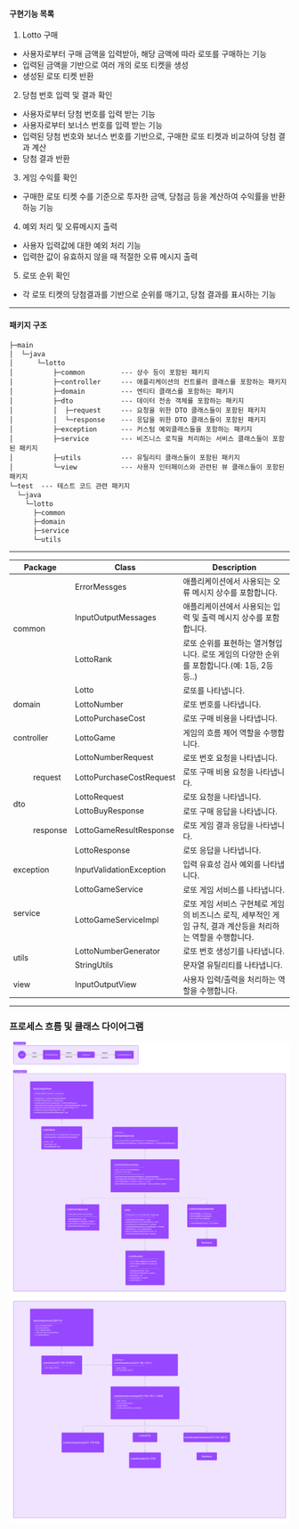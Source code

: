 #### 구현기능 목록
1. Lotto 구매
- 사용자로부터 구매 금액을 입력받아, 해당 금액에 따라 로또를 구매하는 기능
- 입력된 금액을 기반으로 여러 개의 로또 티켓을 생성
- 생성된 로또 티켓 반환
2. 당첨 번호 입력 및 결과 확인
- 사용자로부터 당첨 번호를 입력 받는 기능
- 사용자로부터 보너스 번호를 입력 받는 기능
- 입력된 당첨 번호와 보너스 번호를 기반으로, 구매한 로또 티켓과 비교하여 당첨 결과 계산
- 당첨 결과 반환
3. 게임 수익률 확인
- 구매한 로또 티켓 수를 기준으로 투자한 금액, 당첨금 등을 계산하여 수익률을 반환하능 기능
4. 예외 처리 및 오류메시지 출력
- 사용자 입력값에 대한 예외 처리 기능
- 입력한 값이 유효하지 않을 때 적절한 오류 메시지 출력
5. 로또 순위 확인
- 각 로또 티켓의 당첨결과를 기반으로 순위를 매기고, 당첨 결과를 표시하는 기능
---
#### 패키지 구조
```
├─main
│  └─java
│      └─lotto
│          ├─common         --- 상수 등이 포함된 패키지
│          ├─controller     --- 애플리케이션의 컨트롤러 클래스를 포함하는 패키지
│          ├─domain         --- 엔티티 클래스를 포함하는 패키지
│          ├─dto            --- 데이터 전송 객체를 포함하는 패키지
│          │  ├─request     --- 요청을 위한 DTO 클래스들이 포함된 패키지
│          │  └─response    --- 응답을 위한 DTO 클래스들이 포함된 패키지
│          ├─exception      --- 커스텀 예외클래스들을 포함하는 패키지
│          ├─service        --- 비즈니스 로직을 처리하는 서비스 클래스들이 포함된 패키지 
│          ├─utils          --- 유틸리티 클래스들이 포함된 패키지
│          └─view           --- 사용자 인터페이스와 관련된 뷰 클래스들이 포함된 패키지
└─test  --- 테스트 코드 관련 패키지
  └─java
    └─lotto
      ├─common
      ├─domain
      ├─service
      └─utils
```
---
<table>
    <thead>
        <tr>
            <th colspan="2">Package</th>
            <th>Class</th>
            <th colspan="2">Description</th>
        </tr>
    </thead>
<tbody>
    <tr>
        <td rowspan="3" colspan="2">common</td>
        <td>ErrorMessges</td>
        <td colspan="2">애플리케이션에서 사용되는 오류 메시지 상수를 포함합니다.</td>
    </tr>
    <tr>
        <td>InputOutputMessages</td>
        <td colspan="2">애플리케이션에서 사용되는 입력 및 출력 메시지 상수를 포함합니다.</td>
    </tr>
    <tr>
        <td>LottoRank</td>
        <td colspan="2">로또 순위를 표현하는 열거형입니다. 로또 게임의 다양한 순위를 포함합니다.(예: 1등, 2등 등..)</td>
    </tr>
    <tr>
        <td rowspan="3" colspan="2">domain</td>
        <td>Lotto</td>
        <td colspan="2">로또를 나타냅니다.</td>
    </tr>
    <tr>
        <td>LottoNumber</td>
        <td colspan="2">로또 번호를 나타냅니다. </td>
    </tr>
    <tr>
        <td>LottoPurchaseCost</td>
        <td colspan="2">로또 구매 비용을 나타냅니다.</td>
    </tr>
    <tr>
        <td colspan="2">controller</td>
        <td>LottoGame</td>
        <td colspan="2">게임의 흐름 제어 역할을 수행합니다.</td>
    </tr>
    <tr>
        <td rowspan="6">dto</td>
        <td rowspan="3">request</td>
        <td>LottoNumberRequest</td>
        <td colspan="2">로또 번호 요청을 나타냅니다.</td>
    </tr>
    <tr>
        <td>LottoPurchaseCostRequest</td>
        <td colspan="2">로또 구매 비용 요청을 나타냅니다.</td>
    </tr>
    <tr>
        <td>LottoRequest</td>
        <td colspan="2">로또 요청을 나타냅니다.</td>
    </tr>
    <tr>
        <td rowspan="3">response</td>
        <td>LottoBuyResponse</td>
        <td colspan="2">로또 구매 응답을 나타냅니다.</td>
    </tr>
    <tr>
        <td>LottoGameResultResponse</td>
        <td colspan="2">로또 게임 결과 응답을 나타냅니다.</td>
    </tr>
    <tr>
        <td>LottoResponse</td>
        <td colspan="2">로또 응답을 나타냅니다.</td>
    </tr>
    <tr>
        <td colspan="2">exception</td>
        <td>InputValidationException</td>
        <td colspan="2">입력 유효성 검사 예외를 나타냅니다.</td>
    </tr>
    <tr>
        <td rowspan="2" colspan="2">service</td>
        <td>LottoGameService</td>
        <td colspan="2">로또 게임 서비스를 나타냅니다.</td>
    </tr>
    <tr>
        <td>LottoGameServiceImpl</td>
        <td colspan="2">로또 게임 서비스 구현체로 게임의 비즈니스 로직, 세부적인 게임 규칙, 결과 계산등을 처리하는 역할을 수행합니다.</td>
    </tr>
    <tr>
        <td rowspan="2" colspan="2">utils</td>
        <td>LottoNumberGenerator</td>
        <td colspan="2">로또 번호 생성기를 나타냅니다.</td>
    </tr>
    <tr>
        <td>StringUtils</td>
        <td colspan="2">문자열 유틸리티를 나타냅니다.</td>
    </tr>
    <tr>
        <td colspan="2">view</td>
        <td>InputOutputView</td>
        <td colspan="2">사용자 입력/출력을 처리하는 역할을 수행합니다.</td>
    </tr>
</tbody>
</table>

---
### 프로세스 흐름 및 클래스 다이어그램
![diagram](../docs/diagram.png)
![diagram_kor](../docs/diagram_kor.png)
